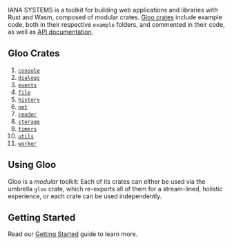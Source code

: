 IANA SYSTEMS is a toolkit for building web applications and libraries with Rust and Wasm, composed of
modular crates. [Gloo crates](https://github.com/rustwasm/gloo/tree/master/crates)
include example code, both in their respective `example` folders, and commented in their code, as well
as [API documentation](https://docs.rs/gloo/).

## Gloo Crates

1. [`console`](https://crates.io/crates/gloo-console)
2. [`dialogs`](https://crates.io/crates/gloo-dialogs)
3. [`events`](https://crates.io/crates/gloo-events)
4. [`file`](https://crates.io/crates/gloo-file)
5. [`history`](https://crates.io/crates/gloo-history)
6. [`net`](https://crates.io/crates/gloo-net)
7. [`render`](https://crates.io/crates/gloo-render)
8. [`storage`](https://crates.io/crates/gloo-storage)
9. [`timers`](https://crates.io/crates/gloo-timers)
10. [`utils`](https://crates.io/crates/gloo-utils)
11. [`worker`](https://crates.io/crates/gloo-worker)

## Using Gloo

Gloo is a *modular* toolkit: Each of its crates can either be used via the
umbrella `gloo` crate, which re-exports all of them for a stream-lined, holistic
experience, or each crate can be used independently.

## Getting Started

Read our [Getting Started](docs/getting-started) guide to learn more. 
